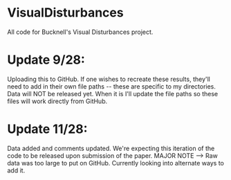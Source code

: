 # VisualDisturbances
All code for Bucknell's Visual Disturbances project.

# Update 9/28: 
Uploading this to GitHub.  If one wishes to recreate these results, they'll need to add in their own file paths -- these are specific to my directories.  Data will NOT be released yet.  When it is I'll update the file paths so these files will work directly from GitHub.

# Update 11/28:
Data added and comments updated.  We're expecting this iteration of the code to be released upon submission of the paper.
MAJOR NOTE --> Raw data was too large to put on GitHub.  Currently looking into alternate ways to add it.
